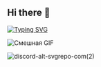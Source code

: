 ## Hi there 👋

<!--
**FORBIX7/FORBIX7** is a ✨ _special_ ✨ repository because its `README.md` (this file) appears on your GitHub profile.

Here are some ideas to get you started:

- 🔭 I’m currently working on ...
- 🌱 I’m currently learning ...
- 👯 I’m looking to collaborate on ...
- 🤔 I’m looking for help with ...
- 💬 Ask me about ...
- 📫 How to reach me: ...
- 😄 Pronouns: ...
- ⚡ Fun fact: ...
-->
[![Typing SVG](https://readme-typing-svg.demolab.com?font=Fira+Code&pause=1000&color=F70000&width=435&lines=%D0%92%D0%BE%D0%B7%D1%8C%D0%BC%D0%B8%D1%82%D0%B5+%D0%BC%D0%B5%D0%BD%D1%8F+%D0%BD%D0%B0+%D1%80%D0%B0%D0%B1%D0%BE%D1%82%D1%83+;%D0%9A%D1%82%D0%BE+%D0%BB%D1%83%D1%87%D1%88%D0%B8%D0%B9+%D0%BF%D0%B5%D1%80%D1%81%D0%BE%D0%BD%D0%B0%D0%B6%3F;%D0%A1%D0%BE%D0%B7%D0%B4%D0%B0%D0%BC+%D0%BB%D0%B8+%D1%8F+%D0%BB%D1%83%D1%87%D1%88%D1%83%D1%8E+%D0%B8%D0%B3%D1%80%D1%83%3F+)](https://git.io/typing-svg)

![Смешная GIF](https://media.giphy.com/media/l0HlNQ14OkKrbG3Ve/giphy.gif)

![discord-alt-svgrepo-com(2)](https://github.com/user-attachments/assets/8869bc98-1cd4-4fdc-8773-41a623670a5b)
